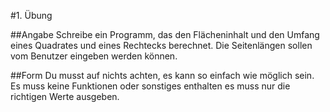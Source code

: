 #1. Übung

##Angabe
Schreibe ein Programm, das den Flächeninhalt und den Umfang eines Quadrates und eines Rechtecks berechnet. Die Seitenlängen sollen vom Benutzer eingeben werden können.

##Form
Du musst auf nichts achten, es kann so einfach wie möglich sein. Es muss keine Funktionen oder sonstiges enthalten es muss nur die richtigen Werte ausgeben.
